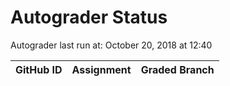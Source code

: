 # Autograder Status
Autograder last run at: October 20, 2018 at 12:40

| GitHub ID | Assignment | Graded Branch |
|-----------|------------|---------------|
